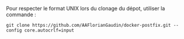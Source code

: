 Pour respecter le format UNIX lors du clonage du dépot, utiliser la commande :

 `git clone https://github.com/AAFlorianGaudin/docker-postfix.git --config core.autocrlf=input`
